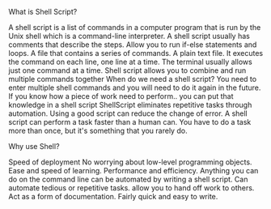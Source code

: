 What is Shell Script?

A shell script is a list of commands in a computer program that is run by the Unix shell which is a command-line interpreter. A shell script usually has comments that describe the steps.
Allow you to run if-else statements and loops.
A file that contains a series of commands.
A plain text file.
It executes the command on each line, one line at a time.
The terminal usually allows just one command at a time.
Shell script allows you to combine and run multiple commands together
When do we need a shell script?
You need to enter multiple shell commands and you will need to do it again in the future.
If you know how a piece of work need to perform.. you can put that knowledge in a shell script
ShellScript eliminates repetitive tasks through automation.
Using a good script can reduce the change of error.
A shell script can perform a task faster than a human can.
You have to do a task more than once, but it's something that you rarely do.

Why use Shell?

Speed of deployment
No worrying about low-level programming objects.
Ease and speed of learning.
Performance and efficiency.
Anything you can do on the command line can be automated by writing a shell script.
Can automate tedious or repetitive tasks.
allow you to hand off work to others.
Act as a form of documentation.
Fairly quick and easy to write.
